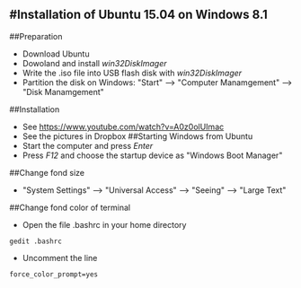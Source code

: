 #Installation of Ubuntu 15.04 on Windows 8.1
------------------------------
##Preparation
* Download Ubuntu
* Dowoland and install *win32DiskImager*
* Write the .iso file into USB flash disk with *win32DiskImager*
* Partition the disk on Windows: "Start" --> "Computer Manamgement" --> "Disk Manamgement" 

##Installation

* See https://www.youtube.com/watch?v=A0z0olUImac
* See the pictures in Dropbox
##Starting Windows from Ubuntu
* Start the computer and press *Enter* 
* Press *F12* and choose the startup device as "Windows Boot Manager" 



##Change fond size
* "System Settings" --> "Universal Access" --> "Seeing" --> "Large Text"

##Change fond color of terminal 
* Open the file .bashrc in your home directory
```
gedit .bashrc
```
* Uncomment the line 
```
force_color_prompt=yes
```
